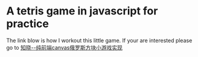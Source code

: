 # A tetris game in javascript for practice

The link blow is how I workout this little game. If your are interested please go to [知晓--纯前端canvas俄罗斯方块小游戏实现](https://andrewuetyang.github.io/myGitBlog/front-end/tetris/)
